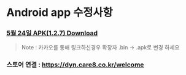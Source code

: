 # Android app 수정사항
### [5월 24일 APK(1.2.7) Download](https://github.com/invites-healthcare/invites/raw/master/20210524142244-v30(1.2.7)-debug.apk)
> Note : 카카오를 통해 링크하신경우 확장자 .bin -> .apk로 변경 하세요

### 스토어 연결 : https://dyn.care8.co.kr/welcome
